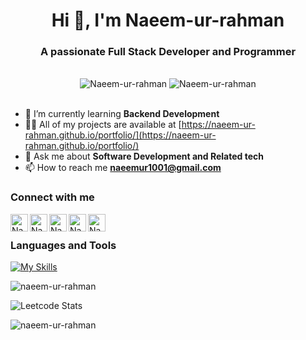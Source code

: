 <h1 align="center">Hi 👋, I'm Naeem-ur-rahman</h1>

<h3 align="center">A passionate Full Stack Developer and Programmer</h3>
<br>

<div class="row" align="center">
    <img src="https://img.shields.io/github/followers/Naeem-ur-rahman?label=Github%20Followers&style=for-the-badge" alt="Naeem-ur-rahman" />
    <img src="https://img.shields.io/github/stars/Naeem-ur-rahman?label=Github%20stars&style=for-the-badge" alt="Naeem-ur-rahman" />
<!--     <img  src="https://komarev.com/ghpvc/?username=Naeem-ur-rahman&label=Profile Views&color=blue&style=for-the-badge" alt="Naeem-ur-rahman" /> -->
</div>
<br>

- 🌱 I’m currently learning **Backend Development**
- 👨‍💻 All of my projects are available at [https://naeem-ur-rahman.github.io/portfolio/](https://naeem-ur-rahman.github.io/portfolio/)
- 💬 Ask me about **Software Development and Related tech**
- 📫 How to reach me **naeemur1001@gmail.com**

### Connect with me

[<img align="left" alt="Naeem ur Rahman Sajid | Website" target="blank" width="28px" src="https://firebasestorage.googleapis.com/v0/b/web-johannesmilke.appspot.com/o/other%2Fsocial%2Fwebsite.png?alt=media" />][website]
[<img align="left" alt="Naeem ur Rahman Sajid | Gmail" width="28px" src="https://www.vectorlogo.zone/logos/gmail/gmail-tile.svg" />][mail]
[<img align="left" alt="Naeem ur Rahman Sajid | Instagram" width="28px" src="https://www.vectorlogo.zone/logos/instagram/instagram-tile.svg" />][instagram]
[<img align="left" alt="Naeem ur Rahman Sajid | Gmail" width="28px" src="https://www.vectorlogo.zone/logos/whatsapp/whatsapp-tile.svg" />][whatsapp]
[<img align="left" alt="Naeem ur Rahman Sajid | Linkedin" width="28px" src="https://www.vectorlogo.zone/logos/linkedin/linkedin-tile.svg" />][linkedin]

<br>

### Languages and Tools

[![My Skills](https://skillicons.dev/icons?i=html,css,js,mongodb,express,react,nodejs,tailwind,redux,graphql,python,cpp,java,postman,git,github,netlify,threejs,php,figma,vscode,mysql&theme=light)]([https://naeemurrahman.netlify.app/])
<be>

[website]:https://naeem-ur-rahman.github.io/portfolio/
[mail]: mailto:naeemur1001@gmail.com
[instagram]: https://www.instagram.com/naeemurrahmansajid/
[whatsapp]: https://wa.me/923211610373
[linkedin]: https://www.linkedin.com/in/naeem-ur-rahman-sajid/

<!-- <p><img align="left" src="https://github-readme-stats.vercel.app/api/top-langs?username=naeem-ur-rahman&show_icons=true&locale=en&layout=compact" alt="naeem-ur-rahman" /></p> -->

<img align="center" src="https://github-readme-stats.vercel.app/api?username=naeem-ur-rahman&show_icons=true&locale=en" alt="naeem-ur-rahman" />

![Leetcode Stats](https://leetcard.jacoblin.cool/NaeemUrRahmanSajid)

<img align="center" src="https://github-readme-streak-stats.herokuapp.com/?user=naeem-ur-rahman&" alt="naeem-ur-rahman" />
